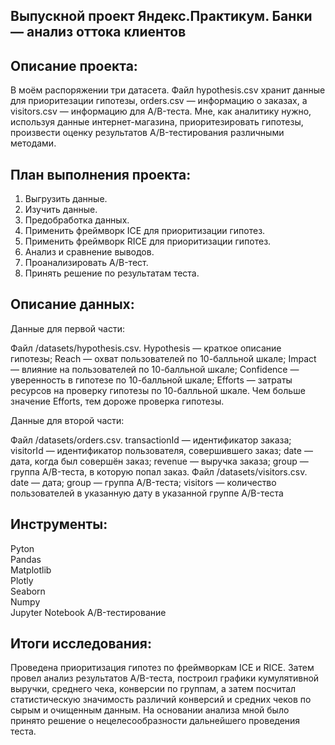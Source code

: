 ## **Выпускной проект Яндекс.Практикум. Банки — анализ оттока клиентов**

## Описание проекта:
       
 В моём распоряжении три датасета. Файл hypothesis.csv хранит данные для приоритезации гипотезы, orders.csv — информацию о заказах, а visitors.csv — информацию для A/B-теста.
 Мне, как аналитику нужно, используя данные интернет-магазина, приоритезировать гипотезы, произвести оценку результатов A/B-тестирования различными методами.
 ## План выполнения проекта: 
    

1) Выгрузить данные.
2) Изучить данные.
3) Предобработка данных.
4) Применить фреймворк ICE для приоритизации гипотез.
5) Применить фреймворк RICE для приоритизации гипотез.
6) Анализ и сравнение выводов.
7) Проанализировать A/B-тест.
8) Принять решение по результатам теста.

## Описание данных:
       
Данные для первой части:

Файл /datasets/hypothesis.csv.
Hypothesis — краткое описание гипотезы;
Reach — охват пользователей по 10-балльной шкале;
Impact — влияние на пользователей по 10-балльной шкале;
Confidence — уверенность в гипотезе по 10-балльной шкале;
Efforts — затраты ресурсов на проверку гипотезы по 10-балльной шкале. Чем больше значение Efforts, тем дороже проверка гипотезы.

Данные для второй части:

Файл /datasets/orders.csv.
transactionId — идентификатор заказа;
visitorId — идентификатор пользователя, совершившего заказ;
date — дата, когда был совершён заказ;
revenue — выручка заказа;
group — группа A/B-теста, в которую попал заказ.
Файл /datasets/visitors.csv.
date — дата;
group — группа A/B-теста;
visitors — количество пользователей в указанную дату в указанной группе A/B-теста

## Инструменты:
Pyton  
Pandas  
Matplotlib  
Plotly  
Seaborn  
Numpy  
Jupyter Notebook
A/B-тестирование
## Итоги исследования:
Проведена приоритизация гипотез по фреймворкам ICE и RICE. Затем провел анализ
результатов A/B-теста, построил графики кумулятивной выручки, среднего чека,
конверсии по группам, а затем посчитал статистическую значимость различий конверсий
и средних чеков по сырым и очищенным данным. На основании анализа мной было
принято решение о нецелесообразности дальнейшего проведения теста.

